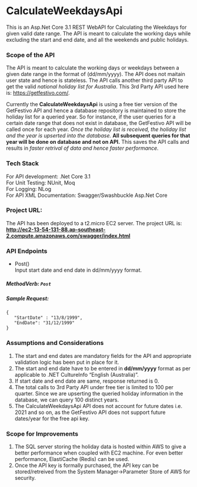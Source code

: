 # CalculateWeekdaysApi

This is an Asp.Net Core 3.1 REST WebAPI for Calculating the Weekdays for given valid date range. The API is meant to calculate the working days while excluding the start and end date, and all the weekends and public holidays.

### Scope of the API
The API is meant to calculate the working days or weekdays between a given date range in the format of (dd/mm/yyyy). The API does not maitain user state and hence is stateless. The API calls another third party API to get the valid *national holiday list for Australia*. This 3rd Party API used here is: https://getfestivo.com/. 

  Currently the **CalculateWeekdaysApi** is using a free tier version of the GetFestivo API and hence a database repository is maintained to store the holiday list for a queried year. So for instance, if the user queries for a certain date range that does not exist in database, the GetFestivo API will be called once for each year. *Once the holiday list is received, the holiday list and the year is upserted into the database.* **All subsequent queries for that year will be done on database and not on API.** This saves the API calls and results in *faster retrival of data and hence faster performance.*
  
### Tech Stack
For API development: .Net Core 3.1 <br/>
For Unit Testing: NUnit, Moq <br/>
For Logging: NLog <br/>
For API XML Documentation: Swagger/Swashbuckle Asp.Net Core<br/>

### Project URL:
The API has been deployed to a t2.micro EC2 server. The project URL is: <br/>
**http://ec2-13-54-131-88.ap-southeast-2.compute.amazonaws.com/swagger/index.html**

### API Endpoints

* Post()<br/>
 Input start date and end date in dd/mm/yyyy format.
 ##### MethodVerb: `Post` <br/>
 
 ##### Sample Request: 
 ```
 {
	"StartDate" : "13/8/1999",
	"EndDate": "31/12/1999"
}
```

### Assumptions and Considerations
1. The start and end dates are mandatory fields for the API and appropriate validation logic has been put in place for it.
2. The start and end date have to be entered in **dd/mm/yyyy** format as per applicable to .NET CultureInfo “English (Australia)”.
3. If start date and end date are same, response returned is 0.
4. The total calls to 3rd Party API under free tier is limited to 100 per quarter. Since we are upserting the queried holiday information in the database, we can query 100 distinct years.
5. The CalculateWeekdaysApi API does not account for future dates i.e. 2021 and so on, as the GetFestivo API does not support future dates/year for the free api key.

### Scope for Improvements
1. The SQL server storing the holiday data is hosted within AWS to give a better performance when coupled with EC2 machine. For even better performance, ElastiCache (Redis) can be used.
2. Once the API key is formally purchased, the API key can be stored/retreived from the System Manager->Parameter Store of AWS for security.
